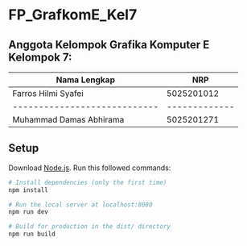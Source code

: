 # FP_GrafkomE_Kel7


## Anggota Kelompok Grafika Komputer E Kelompok 7:
Nama Lengkap                 | NRP
---------------------------- | -------------
Farros Hilmi Syafei          | 5025201012
---------------------------- | -------------
Muhammad Damas Abhirama      | 5025201271
                             


## Setup

Download [Node.js](https://nodejs.org/en/download/).
Run this followed commands:

``` bash
# Install dependencies (only the first time)
npm install

# Run the local server at localhost:8080
npm run dev

# Build for production in the dist/ directory
npm run build
```
